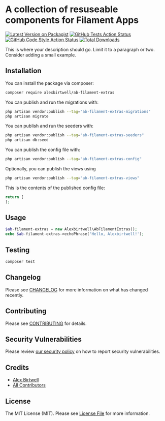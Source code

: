# A collection of resuseable components for Filament Apps

[![Latest Version on Packagist](https://img.shields.io/packagist/v/alexbirtwell/ab-filament-extras.svg?style=flat-square)](https://packagist.org/packages/alexbirtwell/ab-filament-extras)
[![GitHub Tests Action Status](https://img.shields.io/github/workflow/status/alexbirtwell/ab-filament-extras/run-tests?label=tests)](https://github.com/alexbirtwell/ab-filament-extras/actions?query=workflow%3Arun-tests+branch%3Amain)
[![GitHub Code Style Action Status](https://img.shields.io/github/workflow/status/alexbirtwell/ab-filament-extras/Check%20&%20fix%20styling?label=code%20style)](https://github.com/alexbirtwell/ab-filament-extras/actions?query=workflow%3A"Check+%26+fix+styling"+branch%3Amain)
[![Total Downloads](https://img.shields.io/packagist/dt/alexbirtwell/ab-filament-extras.svg?style=flat-square)](https://packagist.org/packages/alexbirtwell/ab-filament-extras)



This is where your description should go. Limit it to a paragraph or two. Consider adding a small example.

## Installation

You can install the package via composer:

```bash
composer require alexbirtwell/ab-filament-extras
```

You can publish and run the migrations with:

```bash
php artisan vendor:publish --tag="ab-filament-extras-migrations"
php artisan migrate
```

You can publish and run the seeders with:

```bash
php artisan vendor:publish --tag="ab-filament-extras-seeders"
php artisan db:seed
```

You can publish the config file with:

```bash
php artisan vendor:publish --tag="ab-filament-extras-config"
```

Optionally, you can publish the views using

```bash
php artisan vendor:publish --tag="ab-filament-extras-views"
```

This is the contents of the published config file:

```php
return [
];
```

## Usage

```php
$ab-filament-extras = new Alexbirtwell\AbFilamentExtras();
echo $ab-filament-extras->echoPhrase('Hello, Alexbirtwell!');
```

## Testing

```bash
composer test
```

## Changelog

Please see [CHANGELOG](CHANGELOG.md) for more information on what has changed recently.

## Contributing

Please see [CONTRIBUTING](.github/CONTRIBUTING.md) for details.

## Security Vulnerabilities

Please review [our security policy](../../security/policy) on how to report security vulnerabilities.

## Credits

- [Alex Birtwell](https://github.com/alexbirtwell)
- [All Contributors](../../contributors)

## License

The MIT License (MIT). Please see [License File](LICENSE.md) for more information.
